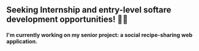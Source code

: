 ## Seeking Internship and entry-level softare development opportunities! 👨‍💻
#### I'm currently working on my senior project: a social recipe-sharing web application.

<!--
**dunnapey/dunnapey** is a ✨ _special_ ✨ repository because its `README.md` (this file) appears on your GitHub profile.
-->
